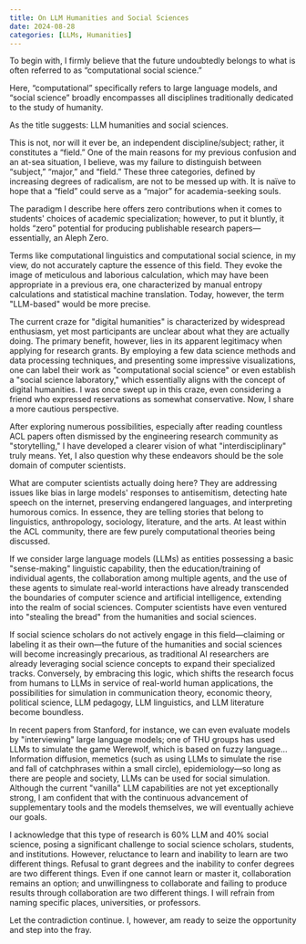 ```yaml
---
title: On LLM Humanities and Social Sciences
date: 2024-08-28
categories: [LLMs, Humanities]
---
```


To begin with, I firmly believe that the future undoubtedly belongs to what is often referred to as “computational social science.”

Here, “computational” specifically refers to large language models, and “social science” broadly encompasses all disciplines traditionally dedicated to the study of humanity.

As the title suggests: LLM humanities and social sciences.

This is not, nor will it ever be, an independent discipline/subject; rather, it constitutes a “field.” One of the main reasons for my previous confusion and an at-sea situation, I believe, was my failure to distinguish between “subject,” “major,” and “field.” These three categories, defined by increasing degrees of radicalism, are not to be messed up with. It is naïve to hope that a “field” could serve as a “major” for academia-seeking souls.

The paradigm I describe here offers zero contributions when it comes to students' choices of academic specialization; however, to put it bluntly, it holds “zero” potential for producing publishable research papers—essentially, an Aleph Zero.

Terms like computational linguistics and computational social science, in my view, do not accurately capture the essence of this field. They evoke the image of meticulous and laborious calculation, which may have been appropriate in a previous era, one characterized by manual entropy calculations and statistical machine translation. Today, however, the term "LLM-based" would be more precise.

The current craze for "digital humanities" is characterized by widespread enthusiasm, yet most participants are unclear about what they are actually doing. The primary benefit, however, lies in its apparent legitimacy when applying for research grants. By employing a few data science methods and data processing techniques, and presenting some impressive visualizations, one can label their work as "computational social science" or even establish a "social science laboratory," which essentially aligns with the concept of digital humanities. I was once swept up in this craze, even considering a friend who expressed reservations as somewhat conservative. Now, I share a more cautious perspective.

After exploring numerous possibilities, especially after reading countless ACL papers often dismissed by the engineering research community as "storytelling," I have developed a clearer vision of what "interdisciplinary" truly means. Yet, I also question why these endeavors should be the sole domain of computer scientists.

What are computer scientists actually doing here? They are addressing issues like bias in large models' responses to antisemitism, detecting hate speech on the internet, preserving endangered languages, and interpreting humorous comics. In essence, they are telling stories that belong to linguistics, anthropology, sociology, literature, and the arts. At least within the ACL community, there are few purely computational theories being discussed.

If we consider large language models (LLMs) as entities possessing a basic "sense-making" linguistic capability, then the education/training of individual agents, the collaboration among multiple agents, and the use of these agents to simulate real-world interactions have already transcended the boundaries of computer science and artificial intelligence, extending into the realm of social sciences. Computer scientists have even ventured into "stealing the bread" from the humanities and social sciences.

If social science scholars do not actively engage in this field—claiming or labeling it as their own—the future of the humanities and social sciences will become increasingly precarious, as traditional AI researchers are already leveraging social science concepts to expand their specialized tracks. Conversely, by embracing this logic, which shifts the research focus from humans to LLMs in service of real-world human applications, the possibilities for simulation in communication theory, economic theory, political science, LLM pedagogy, LLM linguistics, and LLM literature become boundless.

In recent papers from Stanford, for instance, we can even evaluate models by "interviewing" large language models; one of THU groups has used LLMs to simulate the game Werewolf, which is based on fuzzy language... Information diffusion, memetics (such as using LLMs to simulate the rise and fall of catchphrases within a small circle), epidemiology—so long as there are people and society, LLMs can be used for social simulation. Although the current "vanilla" LLM capabilities are not yet exceptionally strong, I am confident that with the continuous advancement of supplementary tools and the models themselves, we will eventually achieve our goals.

I acknowledge that this type of research is 60% LLM and 40% social science, posing a significant challenge to social science scholars, students, and institutions. However, reluctance to learn and inability to learn are two different things. Refusal to grant degrees and the inability to confer degrees are two different things. Even if one cannot learn or master it, collaboration remains an option; and unwillingness to collaborate and failing to produce results through collaboration are two different things. I will refrain from naming specific places, universities, or professors.

Let the contradiction continue. I, however, am ready to seize the opportunity and step into the fray.
